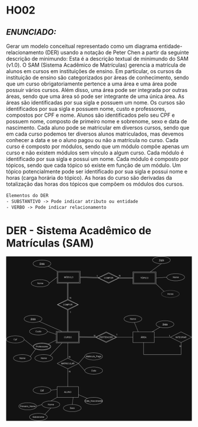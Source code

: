 # **HO02**
## *ENUNCIADO:*
Gerar um modelo conceitual representado como um diagrama entidade-relacionamento (DER) usando a notação de Peter Chen a partir da seguinte descrição de minimundo:
    Esta é a descrição textual de minimundo do SAM (v1.0). O SAM (Sistema Acadêmico de Matrículas) 
    gerencia a matrícula de alunos em cursos em instituições de ensino. 
    Em particular, os cursos da instituição de ensino são categorizados por áreas de conhecimento, 
    sendo que um curso obrigatoriamente pertence a uma área e uma área pode possuir vários cursos. 
    Além disso, uma área pode ser integrada por outras áreas, sendo que uma área só pode ser integrante de 
    uma única área. As áreas são identificadas por sua sigla e possuem um nome. Os cursos são identificados por 
    sua sigla e possuem nome, custo e professores, compostos por CPF e nome. Alunos são identificados pelo seu CPF 
    e possuem nome, composto de primeiro nome e sobrenome, sexo e data de nascimento. Cada aluno pode se matricular 
    em diversos cursos, sendo que em cada curso podemos ter diversos alunos matriculados, mas devemos conhecer a data 
    e se o aluno pagou ou não a matrícula no curso. Cada curso é composto por módulos, sendo que um módulo compõe 
    apenas um curso e não existem módulos sem vínculo a algum curso. Cada módulo é identificado por sua sigla e 
    possui um nome. Cada módulo é composto por tópicos, sendo que cada tópico só existe em função de um módulo. 
    Um tópico potencialmente pode ser identificado por sua sigla e possui nome e horas (carga horária do tópico). 
    As horas do curso são derivadas da totalização das horas dos tópicos que compõem os módulos dos cursos.

    Elementos do DER
    - SUBSTANTIVO -> Pode indicar atributo ou entidade 
    - VERBO -> Pode indicar relacionamento

# DER - Sistema Acadêmico de Matrículas (SAM)
![DER](SAM.drawio.png)